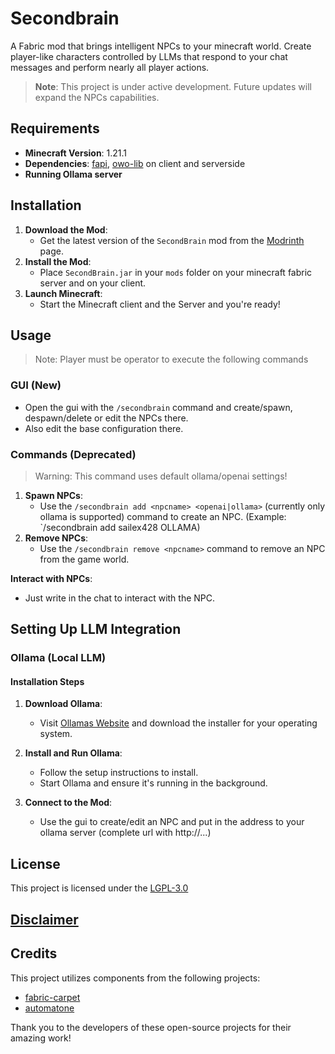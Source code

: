 # Secondbrain

A Fabric mod that brings intelligent NPCs to your minecraft world. Create player-like characters controlled by LLMs that respond to your chat messages and perform nearly all player actions.

> **Note**: This project is under active development. Future updates will expand the NPCs capabilities.

## Requirements

- **Minecraft Version**: 1.21.1
- **Dependencies**: [fapi](https://github.com/FabricMC/fabric), [owo-lib](https://modrinth.com/mod/owo-lib) on client and serverside
- **Running Ollama server**

## Installation

1. **Download the Mod**:
   - Get the latest version of the `SecondBrain` mod from the [Modrinth](https://modrinth.com/mod/secondbrain) page.
2. **Install the Mod**:
   - Place `SecondBrain.jar` in your `mods` folder on your minecraft fabric server and on your client.
3. **Launch Minecraft**:
   - Start the Minecraft client and the Server and you're ready!

## Usage
>Note: Player must be operator to execute the following commands

### GUI (New)
- Open the gui with the `/secondbrain` command and create/spawn, despawn/delete or edit the NPCs there.
- Also edit the base configuration there.

### Commands (Deprecated)
>Warning: This command uses default ollama/openai settings!
1. **Spawn NPCs**:
   - Use the `/secondbrain add <npcname> <openai|ollama>` (currently only ollama is supported) command to create an NPC. (Example: `/secondbrain add sailex428 OLLAMA)
2. **Remove NPCs**:
   - Use the `/secondbrain remove <npcname>` command to remove an NPC from the game world.

**Interact with NPCs**:
- Just write in the chat to interact with the NPC.

## Setting Up LLM Integration
### Ollama (Local LLM)
#### Installation Steps
1. **Download Ollama**:
   - Visit [Ollamas Website](https://ollama.com/) and download the installer for your operating system.

2. **Install and Run Ollama**:
   - Follow the setup instructions to install.
   - Start Ollama and ensure it's running in the background.

3. **Connect to the Mod**:
   - Use the gui to create/edit an NPC and put in the address to your ollama server (complete url with http://...)

## License

This project is licensed under the [LGPL-3.0](https://github.com/sailex428/SecondBrain/blob/main/LICENSE.md)
## [Disclaimer](https://github.com/sailex428/SecondBrain/blob/main/DISCLAIMER.md)

## Credits
This project utilizes components from the following projects:
- [fabric-carpet](https://github.com/gnembon/fabric-carpet)
- [automatone](https://github.com/Ladysnake/Automatone)

Thank you to the developers of these open-source projects for their amazing work!
